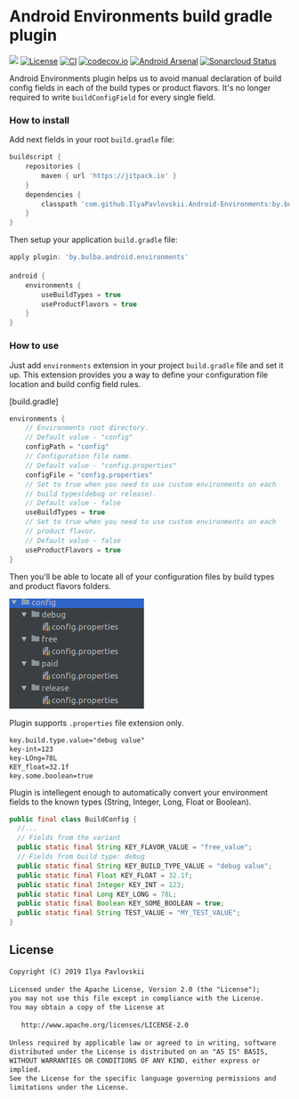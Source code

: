# Android Environments build gradle plugin
[![](https://jitpack.io/v/IlyaPavlovskii/Android-Environments.svg)](https://jitpack.io/#IlyaPavlovskii/Android-Environments)
[![License](https://img.shields.io/badge/License-Apache%202.0-blue.svg)](https://opensource.org/licenses/Apache-2.0)
[![CI](https://travis-ci.com/IlyaPavlovskii/Android-Environments.svg?branch=master)](https://travis-ci.com/IlyaPavlovskii/Android-Environments.svg?branch=master)
[![codecov.io](https://codecov.io/github/IlyaPavlovskii/Android-Environments/coverage.svg?branch=master)](https://codecov.io/github/IlyaPavlovskii/Android-Environments?branch=master)
[![Android Arsenal]( https://img.shields.io/badge/Android%20Arsenal-Android%20Environments%20plugin-green.svg?style=flat )]( https://android-arsenal.com/details/1/7733 )
[![Sonarcloud Status](https://sonarcloud.io/api/project_badges/measure?project=IlyaPavlovskii_Android-Environments&metric=alert_status)](https://sonarcloud.io/dashboard?id=IlyaPavlovskii_Android-Environments)

Android Environments plugin helps us to avoid manual declaration of build 
config fields in each of the build types or product flavors. It's no longer required
to write `buildConfigField` for every single field.

### How to install
Add next fields in your root `build.gradle` file:
```groovy
buildscript {
    repositories {
        maven { url 'https://jitpack.io' }
    }
    dependencies {
        classpath 'com.github.IlyaPavlovskii.Android-Environments:by.bulba.android.environments.gradle.plugin:0.9.0'
    }
}
```

Then setup your application `build.gradle` file:
```groovy
apply plugin: 'by.bulba.android.environments'

android {
    environments {
        useBuildTypes = true
        useProductFlavors = true
    }
}
```

### How to use

Just add `environments` extension in your project `build.gradle` file 
and set it up. This extension provides you a way to define your configuration file
location and build config field rules.
 
[build.gradle]
```groovy
environments { 
    // Environments root directory.
    // Default value - "config" 
    configPath = "config"  
    // Configuration file name.
    // Default value - "config.properties"
    configFile = "config.properties"
    // Set to true when you need to use custom environments on each 
    // build types(debug or release).
    // Default value - false
    useBuildTypes = true 
    // Set to true when you need to use custom environments on each
    // product flavor.
    // Default value - false
    useProductFlavors = true
}
``` 

Then you'll be able to locate all of your configuration files by build types and 
product flavors folders.

![Configuration directory!](img/config.png "Configuration directory")

Plugin supports `.properties` file extension only.
```properties
key.build.type.value="debug value"
key-int=123
key-LOng=78L
KEY_float=32.1f
key.some.boolean=true
```
Plugin is intellegent enough to automatically convert your environment fields to the known types
(String, Integer, Long, Float or Boolean).

```java
public final class BuildConfig {
  //...
  // Fields from the variant
  public static final String KEY_FLAVOR_VALUE = "free_value";
  // Fields from build type: debug
  public static final String KEY_BUILD_TYPE_VALUE = "debug value";
  public static final Float KEY_FLOAT = 32.1f;
  public static final Integer KEY_INT = 123;
  public static final Long KEY_LONG = 78L;
  public static final Boolean KEY_SOME_BOOLEAN = true;
  public static final String TEST_VALUE = "MY_TEST_VALUE";
}
```

## License

    Copyright (C) 2019 Ilya Pavlovskii

    Licensed under the Apache License, Version 2.0 (the "License");
    you may not use this file except in compliance with the License.
    You may obtain a copy of the License at

       http://www.apache.org/licenses/LICENSE-2.0

    Unless required by applicable law or agreed to in writing, software
    distributed under the License is distributed on an "AS IS" BASIS,
    WITHOUT WARRANTIES OR CONDITIONS OF ANY KIND, either express or implied.
    See the License for the specific language governing permissions and
    limitations under the License.

